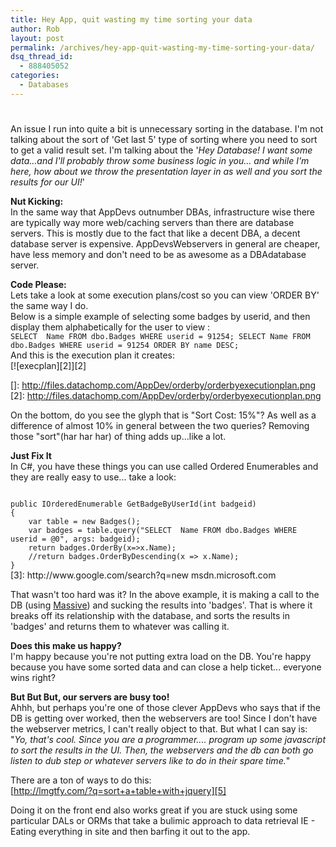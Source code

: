 ```yaml
---
title: Hey App, quit wasting my time sorting your data
author: Rob
layout: post
permalink: /archives/hey-app-quit-wasting-my-time-sorting-your-data/
dsq_thread_id:
  - 888405052
categories:
  - Databases
---
```

# 

An issue I run into quite a bit is unnecessary sorting in the database. I'm not talking about the sort of 'Get last 5' type of sorting where you need to sort to get a valid result set. I'm talking about the '*Hey Database! I want some data...and I'll probably throw some business logic in you... and while I'm here, how about we throw the presentation layer in as well and you sort the results for our UI!*'

**Nut Kicking:**  
In the same way that AppDevs outnumber DBAs, infrastructure wise there are typically way more web/caching servers than there are database servers. This is mostly due to the fact that like a decent DBA, a decent database server is expensive. AppDevsWebservers in general are cheaper, have less memory and don't need to be as awesome as a DBAdatabase server.

**Code Please:**  
Lets take a look at some execution plans/cost so you can view 'ORDER BY' the same way I do.  
Below is a simple example of selecting some badges by userid, and then display them alphabetically for the user to view :  
`SELECT  Name
FROM dbo.Badges
WHERE userid = 91254;
SELECT Name
FROM dbo.Badges
WHERE userid = 91254
ORDER BY name DESC;`  
And this is the execution plan it creates:  
[![execplan][2]][2]

 []: http://files.datachomp.com/AppDev/orderby/orderbyexecutionplan.png
 [2]: http://files.datachomp.com/AppDev/orderby/orderbyexecutionplan.png

On the bottom, do you see the glyph that is "Sort Cost: 15%"? As well as a difference of almost 10% in general between the two queries? Removing those "sort"(har har har) of thing adds up...like a lot.

**Just Fix It**  
In C#, you have these things you can use called Ordered Enumerables and they are really easy to use... take a look:

<code>
public IOrderedEnumerable<dynamic> GetBadgeByUserId(int badgeid)
{
	var table = new Badges();
	var badges = table.query("SELECT  Name FROM dbo.Badges WHERE userid = @0", args: badgeid);
	return badges.OrderBy(x=>x.Name);
	//return badges.OrderByDescending(x => x.Name);
}
</code>
 [3]: http://www.google.com/search?q=new msdn.microsoft.com

That wasn't too hard was it? In the above example, it is making a call to the DB (using [Massive][4]) and sucking the results into 'badges'. That is where it breaks off its relationship with the database, and sorts the results in 'badges' and returns them to whatever was calling it.

 [4]: https://github.com/robconery/massive

**Does this make us happy?**  
I'm happy because you're not putting extra load on the DB. You're happy because you have some sorted data and can close a help ticket... everyone wins right?

**But But But, our servers are busy too!**  
Ahhh, but perhaps you're one of those clever AppDevs who says that if the DB is getting over worked, then the webservers are too! Since I don't have the webserver metrics, I can't really object to that. But what I can say is: "*Yo, that's cool. Since you are a programmer.... program up some javascript to sort the results in the UI. Then, the webservers and the db can both go listen to dub step or whatever servers like to do in their spare time.*"

There are a ton of ways to do this:  
[http://lmgtfy.com/?q=sort+a+table+with+jquery][5]

  [5]: http://lmgtfy.com/?q=sort+a+table+with+jquery

Doing it on the front end also works great if you are stuck using some particular DALs or ORMs that take a bulimic approach to data retrieval IE - Eating everything in site and then barfing it out to the app.